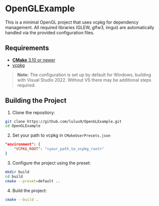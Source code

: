 # OpenGLExample

This is a minimal OpenGL project that uses vcpkg for dependency management. All required libraries (GLEW, glfw3, imgui) are automatically handled via the provided configuration files.

## Requirements

- [**CMake** 3.10 or newer](https://cmake.org/download/)
- [vcpkg](https://github.com/microsoft/vcpkg)
> **Note:** The configuration is set up by default for Windows, building with Visual Studio 2022. Without VS there may be additional steps required.


## Building the Project

1. Clone the repository:
```bash
git clone https://github.com/luluu9/OpenGLExample.git
cd OpenGLExample
```
2. Set your path to vcpkg in `CMakeUserPresets.json`
```json
"environment": {
    "VCPKG_ROOT": "<your_path_to_vcpkg_root>"
}
```
3. Configure the project using the preset:
```bash
mkdir build 
cd build
cmake --preset=default ..
```
4. Build the project:
```bash
cmake --build .
```